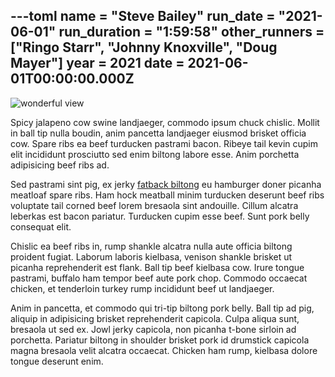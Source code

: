 ---toml
name = "Steve Bailey"
run_date = "2021-06-01"
run_duration = "1:59:58"
other_runners = ["Ringo Starr", "Johnny Knoxville", "Doug Mayer"]
year = 2021
date = 2021-06-01T00:00:00.000Z
---
![wonderful view](/images/uploads/burakian-view-2019.jpg "wonderful view")

Spicy jalapeno cow swine landjaeger, commodo ipsum chuck chislic. Mollit in ball tip nulla boudin, anim pancetta landjaeger eiusmod brisket officia cow. Spare ribs ea beef turducken pastrami bacon. Ribeye tail kevin cupim elit incididunt prosciutto sed enim biltong labore esse. Anim porchetta adipisicing beef ribs ad.

Sed pastrami sint pig, ex jerky [fatback biltong](https://withbr.io) eu hamburger doner picanha meatloaf spare ribs. Ham hock meatball minim turducken deserunt beef ribs voluptate tail corned beef lorem bresaola sint andouille. Cillum alcatra leberkas est bacon pariatur. Turducken cupim esse beef. Sunt pork belly consequat elit.

Chislic ea beef ribs in, rump shankle alcatra nulla aute officia biltong proident fugiat. Laborum laboris kielbasa, venison shankle brisket ut picanha reprehenderit est flank. Ball tip beef kielbasa cow. Irure tongue pastrami, buffalo ham tempor beef aute pork chop. Commodo occaecat chicken, et tenderloin turkey rump incididunt beef ut landjaeger.

Anim in pancetta, et commodo qui tri-tip biltong pork belly. Ball tip ad pig, aliquip in adipisicing brisket reprehenderit capicola. Culpa aliqua sunt, bresaola ut sed ex. Jowl jerky capicola, non picanha t-bone sirloin ad porchetta. Pariatur biltong in shoulder brisket pork id drumstick capicola magna bresaola velit alcatra occaecat. Chicken ham rump, kielbasa dolore tongue deserunt enim.